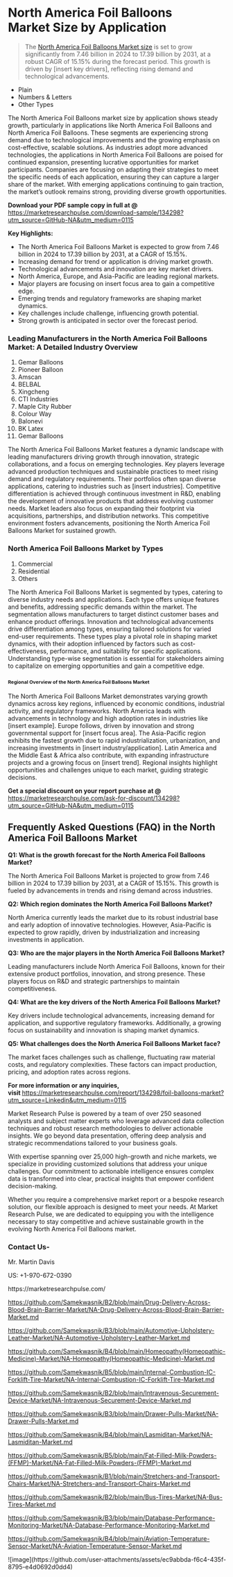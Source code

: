 <h1>North America Foil Balloons Market&nbsp;Size by Application</h1><blockquote><p>The <a href="https://marketresearchpulse.com/download-sample/134298?utm_source=GitHub-NA&amp;utm_medium=0115">North America Foil Balloons Market size</a> is set to grow significantly from 7.46 billion in 2024 to 17.39 billion by 2031, at a robust CAGR of 15.15% during the forecast period. This growth is driven by [insert key drivers], reflecting rising demand and technological advancements.</p></blockquote><ul><li>Plain <li> Numbers & Letters <li> Other Types</li></ul><p>The North America Foil Balloons market size by application shows steady growth, particularly in applications like North America Foil Balloons and North America Foil Balloons. These segments are experiencing strong demand due to technological improvements and the growing emphasis on cost-effective, scalable solutions. As industries adopt more advanced technologies, the applications in North America Foil Balloons are poised for continued expansion, presenting lucrative opportunities for market participants. Companies are focusing on adapting their strategies to meet the specific needs of each application, ensuring they can capture a larger share of the market. With emerging applications continuing to gain traction, the market’s outlook remains strong, providing diverse growth opportunities.</p><p><strong>Download your PDF sample copy in full at @ </strong><a href="https://marketresearchpulse.com/download-sample/134298?utm_source=GitHub-NA&amp;utm_medium=0115">https://marketresearchpulse.com/download-sample/134298?utm_source=GitHub-NA&amp;utm_medium=0115</a></p><p><strong>Key Highlights: </strong></p><ul><li>The North America Foil Balloons Market is expected to grow from 7.46 billion in 2024 to 17.39 billion by 2031, at a CAGR of 15.15%.</li><li>Increasing demand for trend or application is driving market growth.</li><li>Technological advancements and innovation are key market drivers.</li><li>North America, Europe, and Asia-Pacific are leading regional markets.</li><li>Major players are focusing on insert focus area to gain a competitive edge.</li><li>Emerging trends and regulatory frameworks are shaping market dynamics.</li><li>Key challenges include challenge, influencing growth potential.</li><li>Strong growth is anticipated in sector over the forecast period.</li></ul><h3>Leading Manufacturers in the North America Foil Balloons Market: A Detailed Industry Overview</h3><ol><li>Gemar Balloons</li><li>Pioneer Balloon</li><li>Amscan</li><li>BELBAL</li><li>Xingcheng</li><li>CTI Industries</li><li>Maple City Rubber</li><li>Colour Way</li><li>Balonevi</li><li>BK Latex</li><li>Gemar Balloons</li></ol><div class="flex max-w-full flex-col flex-grow"><div class="min-h-8 text-message flex w-full flex-col items-end gap-2 whitespace-normal break-words [.text-message+&amp;]:mt-5" dir="auto" data-message-author-role="assistant" data-message-id="fd8432e4-4910-450d-b182-61b7bfb0a01f" data-message-model-slug="gpt-4o"><div class="flex w-full flex-col gap-1 empty:hidden first:pt-[3px]"><div class="markdown prose w-full break-words dark:prose-invert light"><p>The North America Foil Balloons Market features a dynamic landscape with leading manufacturers driving growth through innovation, strategic collaborations, and a focus on emerging technologies. Key players leverage advanced production techniques and sustainable practices to meet rising demand and regulatory requirements. Their portfolios often span diverse applications, catering to industries such as [insert industries]. Competitive differentiation is achieved through continuous investment in R&amp;D, enabling the development of innovative products that address evolving customer needs. Market leaders also focus on expanding their footprint via acquisitions, partnerships, and distribution networks. This competitive environment fosters advancements, positioning the North America Foil Balloons Market for sustained growth.</p></div></div></div></div><h3>North America Foil Balloons Market by Types</h3><ol><li>Commercial <li> Residential <li> Others</li></ol><div class="flex max-w-full flex-col flex-grow"><div class="min-h-8 text-message flex w-full flex-col items-end gap-2 whitespace-normal break-words [.text-message+&amp;]:mt-5" dir="auto" data-message-author-role="assistant" data-message-id="084470be-0bb7-4664-bddf-5156b4f41249" data-message-model-slug="gpt-4o-mini"><div class="flex w-full flex-col gap-1 empty:hidden first:pt-[3px]"><div class="markdown prose w-full break-words dark:prose-invert light"><p>The North America Foil Balloons Market is segmented by types, catering to diverse industry needs and applications. Each type offers unique features and benefits, addressing specific demands within the market. The segmentation allows manufacturers to target distinct customer bases and enhance product offerings. Innovation and technological advancements drive differentiation among types, ensuring tailored solutions for varied end-user requirements. These types play a pivotal role in shaping market dynamics, with their adoption influenced by factors such as cost-effectiveness, performance, and suitability for specific applications. Understanding type-wise segmentation is essential for stakeholders aiming to capitalize on emerging opportunities and gain a competitive edge.</p></div></div></div></div><h3><span style="font-size: 11px;">Regional Overview of the North America Foil Balloons Market</span></h3><div class="flex max-w-full flex-col flex-grow"><div class="min-h-8 text-message flex w-full flex-col items-end gap-2 whitespace-normal break-words [.text-message+&amp;]:mt-5" dir="auto" data-message-author-role="assistant" data-message-id="e9038762-ce64-4e30-91c9-9bd413514231" data-message-model-slug="gpt-4o-mini"><div class="flex w-full flex-col gap-1 empty:hidden first:pt-[3px]"><div class="markdown prose w-full break-words dark:prose-invert light"><p>The North America Foil Balloons Market demonstrates varying growth dynamics across key regions, influenced by economic conditions, industrial activity, and regulatory frameworks. North America leads with advancements in technology and high adoption rates in industries like [insert example]. Europe follows, driven by innovation and strong governmental support for [insert focus area]. The Asia-Pacific region exhibits the fastest growth due to rapid industrialization, urbanization, and increasing investments in [insert industry/application]. Latin America and the Middle East &amp; Africa also contribute, with expanding infrastructure projects and a growing focus on [insert trend]. Regional insights highlight opportunities and challenges unique to each market, guiding strategic decisions.</p></div></div></div></div><p><strong>Get a special discount on your report purchase at @ </strong><a href="https://marketresearchpulse.com/ask-for-discount/134298?utm_source=GitHub-NA&amp;utm_medium=0115">https://marketresearchpulse.com/ask-for-discount/134298?utm_source=GitHub-NA&amp;utm_medium=0115</a></p><h2>Frequently Asked Questions (FAQ) in the North America Foil Balloons Market</h2><p><strong>Q1: What is the growth forecast for the North America Foil Balloons Market?</strong></p><p>The North America Foil Balloons Market is projected to grow from 7.46 billion in 2024 to 17.39 billion by 2031, at a CAGR of 15.15%. This growth is fueled by advancements in trends and rising demand across industries.</p><p><strong>Q2: Which region dominates the North America Foil Balloons Market?</strong></p><p>North America currently leads the market due to its robust industrial base and early adoption of innovative technologies. However, Asia-Pacific is expected to grow rapidly, driven by industrialization and increasing investments in application.</p><p><strong>Q3: Who are the major players in the North America Foil Balloons Market?</strong></p><p>Leading manufacturers include North America Foil Balloons, known for their extensive product portfolios, innovation, and strong presence. These players focus on R&amp;D and strategic partnerships to maintain competitiveness.</p><p><strong>Q4: What are the key drivers of the North America Foil Balloons Market?</strong></p><p>Key drivers include technological advancements, increasing demand for application, and supportive regulatory frameworks. Additionally, a growing focus on sustainability and innovation is shaping market dynamics.</p><p><strong>Q5: What challenges does the North America Foil Balloons Market face?</strong></p><p>The market faces challenges such as challenge, fluctuating raw material costs, and regulatory complexities. These factors can impact production, pricing, and adoption rates across regions.</p><p><strong>For more information or any inquiries, visit&nbsp;</strong><a href="https://marketresearchpulse.com/report/134298/foil-balloons-market?utm_source=Linkedin&utm_medium=0115">https://marketresearchpulse.com/report/134298/foil-balloons-market?utm_source=Linkedin&utm_medium=0115</a></p><p>Market Research Pulse is powered by a team of over 250 seasoned analysts and subject matter experts who leverage advanced data collection techniques and robust research methodologies to deliver actionable insights. We go beyond data presentation, offering deep analysis and strategic recommendations tailored to your business goals.</p><p>With expertise spanning over 25,000 high-growth and niche markets, we specialize in providing customized solutions that address your unique challenges. Our commitment to actionable intelligence ensures complex data is transformed into clear, practical insights that empower confident decision-making.</p><p>Whether you require a comprehensive market report or a bespoke research solution, our flexible approach is designed to meet your needs. At Market Research Pulse, we are dedicated to equipping you with the intelligence necessary to stay competitive and achieve sustainable growth in the evolving North America Foil Balloons market.</p><h3><strong>Contact Us-</strong></h3><p>Mr. Martin Davis</p><p>US: +1-970-672-0390</p><p>https://marketresearchpulse.com/</p><p><a href="https://github.com/Samekwasnik/B2/blob/main/Drug-Delivery-Across-Blood-Brain-Barrier-Market/NA-Drug-Delivery-Across-Blood-Brain-Barrier-Market.md">https://github.com/Samekwasnik/B2/blob/main/Drug-Delivery-Across-Blood-Brain-Barrier-Market/NA-Drug-Delivery-Across-Blood-Brain-Barrier-Market.md</a></p><p><a href="https://github.com/Samekwasnik/B3/blob/main/Automotive-Upholstery-Leather-Market/NA-Automotive-Upholstery-Leather-Market.md">https://github.com/Samekwasnik/B3/blob/main/Automotive-Upholstery-Leather-Market/NA-Automotive-Upholstery-Leather-Market.md</a></p><p><a href="https://github.com/Samekwasnik/B4/blob/main/Homeopathy(Homeopathic-Medicine)-Market/NA-Homeopathy(Homeopathic-Medicine)-Market.md">https://github.com/Samekwasnik/B4/blob/main/Homeopathy(Homeopathic-Medicine)-Market/NA-Homeopathy(Homeopathic-Medicine)-Market.md</a></p><p><a href="https://github.com/Samekwasnik/B5/blob/main/Internal-Combustion-IC-Forklift-Tire-Market/NA-Internal-Combustion-IC-Forklift-Tire-Market.md">https://github.com/Samekwasnik/B5/blob/main/Internal-Combustion-IC-Forklift-Tire-Market/NA-Internal-Combustion-IC-Forklift-Tire-Market.md</a></p><p><a href="https://github.com/Samekwasnik/B2/blob/main/Intravenous-Securement-Device-Market/NA-Intravenous-Securement-Device-Market.md">https://github.com/Samekwasnik/B2/blob/main/Intravenous-Securement-Device-Market/NA-Intravenous-Securement-Device-Market.md</a></p><p><a href="https://github.com/Samekwasnik/B3/blob/main/Drawer-Pulls-Market/NA-Drawer-Pulls-Market.md">https://github.com/Samekwasnik/B3/blob/main/Drawer-Pulls-Market/NA-Drawer-Pulls-Market.md</a></p><p><a href="https://github.com/Samekwasnik/B4/blob/main/Lasmiditan-Market/NA-Lasmiditan-Market.md">https://github.com/Samekwasnik/B4/blob/main/Lasmiditan-Market/NA-Lasmiditan-Market.md</a></p><p><a href="https://github.com/Samekwasnik/B5/blob/main/Fat-Filled-Milk-Powders-(FFMP)-Market/NA-Fat-Filled-Milk-Powders-(FFMP)-Market.md">https://github.com/Samekwasnik/B5/blob/main/Fat-Filled-Milk-Powders-(FFMP)-Market/NA-Fat-Filled-Milk-Powders-(FFMP)-Market.md</a></p><p><a href="https://github.com/Samekwasnik/B1/blob/main/Stretchers-and-Transport-Chairs-Market/NA-Stretchers-and-Transport-Chairs-Market.md">https://github.com/Samekwasnik/B1/blob/main/Stretchers-and-Transport-Chairs-Market/NA-Stretchers-and-Transport-Chairs-Market.md</a></p><p><a href="https://github.com/Samekwasnik/B2/blob/main/Bus-Tires-Market/NA-Bus-Tires-Market.md">https://github.com/Samekwasnik/B2/blob/main/Bus-Tires-Market/NA-Bus-Tires-Market.md</a></p><p><a href="https://github.com/Samekwasnik/B3/blob/main/Database-Performance-Monitoring-Market/NA-Database-Performance-Monitoring-Market.md">https://github.com/Samekwasnik/B3/blob/main/Database-Performance-Monitoring-Market/NA-Database-Performance-Monitoring-Market.md</a></p><p><a href="https://github.com/Samekwasnik/B4/blob/main/Aviation-Temperature-Sensor-Market/NA-Aviation-Temperature-Sensor-Market.md">https://github.com/Samekwasnik/B4/blob/main/Aviation-Temperature-Sensor-Market/NA-Aviation-Temperature-Sensor-Market.md</a></p>
![image](https://github.com/user-attachments/assets/ec9abbda-f6c4-435f-8795-e4d0692d0dd4)
